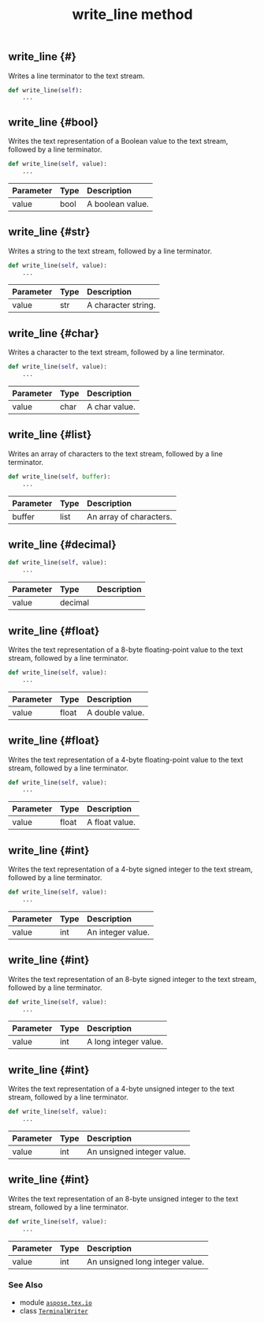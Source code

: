 ﻿---
title: write_line method
second_title: Aspose.TeX for Python via .NET API References
description: 
type: docs
weight: 50
url: /python-net/aspose.tex.io/terminalwriter/write_line/
is_root: false
---

## write_line {#}

Writes a line terminator to the text stream.



```python
def write_line(self):
    ...
```




## write_line {#bool}

Writes the text representation of a Boolean value to the text stream, followed by a line terminator.



```python
def write_line(self, value):
    ...
```


| Parameter | Type | Description |
| :- | :- | :- |
| value | bool | A boolean value. |


## write_line {#str}

Writes a string to the text stream, followed by a line terminator.



```python
def write_line(self, value):
    ...
```


| Parameter | Type | Description |
| :- | :- | :- |
| value | str | A character string. |


## write_line {#char}

Writes a character to the text stream, followed by a line terminator.



```python
def write_line(self, value):
    ...
```


| Parameter | Type | Description |
| :- | :- | :- |
| value | char | A char value. |


## write_line {#list}

Writes an array of characters to the text stream, followed by a line terminator.



```python
def write_line(self, buffer):
    ...
```


| Parameter | Type | Description |
| :- | :- | :- |
| buffer | list | An array of characters. |


## write_line {#decimal}





```python
def write_line(self, value):
    ...
```


| Parameter | Type | Description |
| :- | :- | :- |
| value | decimal |  |


## write_line {#float}

Writes the text representation of a 8-byte floating-point value to the text stream, followed by a line terminator.



```python
def write_line(self, value):
    ...
```


| Parameter | Type | Description |
| :- | :- | :- |
| value | float | A double value. |


## write_line {#float}

Writes the text representation of a 4-byte floating-point value to the text stream, followed by a line terminator.



```python
def write_line(self, value):
    ...
```


| Parameter | Type | Description |
| :- | :- | :- |
| value | float | A float value. |


## write_line {#int}

Writes the text representation of a 4-byte signed integer to the text stream, followed by a line terminator.



```python
def write_line(self, value):
    ...
```


| Parameter | Type | Description |
| :- | :- | :- |
| value | int | An integer value. |


## write_line {#int}

Writes the text representation of an 8-byte signed integer to the text stream, followed by a line terminator.



```python
def write_line(self, value):
    ...
```


| Parameter | Type | Description |
| :- | :- | :- |
| value | int | A long integer value. |


## write_line {#int}

Writes the text representation of a 4-byte unsigned integer to the text stream, followed by a line terminator.



```python
def write_line(self, value):
    ...
```


| Parameter | Type | Description |
| :- | :- | :- |
| value | int | An unsigned integer value. |


## write_line {#int}

Writes the text representation of an 8-byte unsigned integer to the text stream, followed by a line terminator.



```python
def write_line(self, value):
    ...
```


| Parameter | Type | Description |
| :- | :- | :- |
| value | int | An unsigned long integer value. |



### See Also
* module [`aspose.tex.io`](../../)
* class [`TerminalWriter`](/tex/python-net/aspose.tex.io/terminalwriter)
